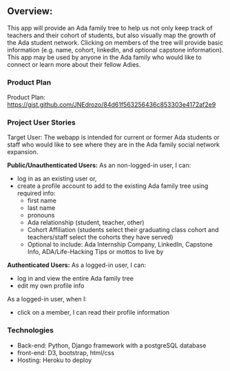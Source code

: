 ## Overview:
This app will provide an Ada family tree to help us not only keep track of teachers and their cohort of students, but also visually map the growth of the Ada student network. Clicking on members of the tree will provide basic information (e.g. name, cohort, linkedIn, and optional capstone information). This app may be used by anyone in the Ada family who would like to connect or learn more about their fellow Adies.

### Product Plan
Product Plan: https://gist.github.com/JNEdrozo/84d61f563256436c853303e4172af2e9

### Project User Stories
Target User: The webapp is intended for current or former Ada students or staff who would like to see where they are in the Ada family social network expansion.

**Public/Unauthenticated Users:**
As an non-logged-in user, I can:
- log in as an existing user or,
- create a profile account to add to the existing Ada family tree using required info:
  - first name
  - last name
  - pronouns
  - Ada relationship (student, teacher, other)
  - Cohort Affiliation (students select their graduating class cohort and teachers/staff select the cohorts they have served)
  - Optional to include: Ada Internship Company, LinkedIn, Capstone Info, ADA/Life-Hacking Tips or mottos to live by

**Authenticated Users:**
As a logged-in user, I can:
- log in and view the entire Ada family tree
- edit my own profile info

As a logged-in user, when I:
- click on a member, I can read their profile information

### Technologies
- Back-end: Python, Django framework with a postgreSQL database
- front-end: D3, bootstrap, html/css
- Hosting: Heroku to deploy
